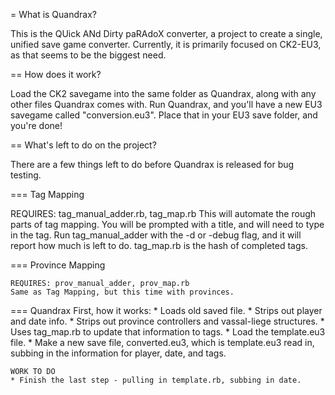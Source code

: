 = What is Quandrax?

   This is the QUick ANd Dirty paRAdoX converter, a project to create a single,
   unified save game converter. Currently, it is primarily focused on CK2-EU3,
   as that seems to be the biggest need.

== How does it work?

   Load the CK2 savegame into the same folder as Quandrax, along with any other
   files Quandrax comes with. Run Quandrax, and you'll have a new EU3 savegame
   called "conversion.eu3". Place that in your EU3 save folder, and you're done!

== What's left to do on the project?

   There are a few things left to do before Quandrax is released for bug testing.

=== Tag Mapping

   REQUIRES: tag_manual_adder.rb, tag_map.rb
   This will automate the rough parts of tag mapping. You will be prompted with
   a title, and will need to type in the tag. Run tag_manual_adder with the -d
   or -debug flag, and it will report how much is left to do. tag_map.rb is the
   hash of completed tags.

=== Province Mapping

    REQUIRES: prov_manual_adder, prov_map.rb
    Same as Tag Mapping, but this time with provinces.

=== Quandrax
    First, how it works:
    * Loads old saved file.
    * Strips out player and date info.
    * Strips out province controllers and vassal-liege structures.
    * Uses tag_map.rb to update that information to tags.
    * Load the template.eu3 file.
    * Make a new save file, converted.eu3, which is template.eu3 read in, subbing
      in the information for player, date, and tags.

    WORK TO DO
    * Finish the last step - pulling in template.rb, subbing in date.

     
